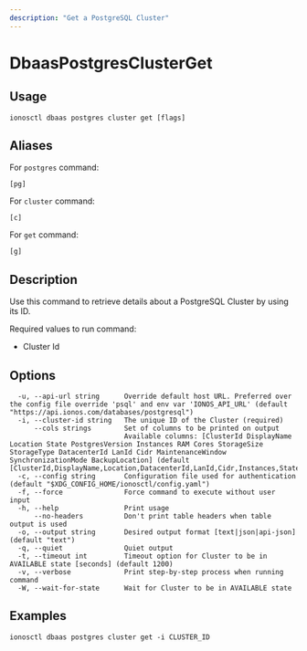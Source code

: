 ```yaml
---
description: "Get a PostgreSQL Cluster"
---
```


# DbaasPostgresClusterGet

## Usage

```text
ionosctl dbaas postgres cluster get [flags]
```

## Aliases

For `postgres` command:

```text
[pg]
```

For `cluster` command:

```text
[c]
```

For `get` command:

```text
[g]
```

## Description

Use this command to retrieve details about a PostgreSQL Cluster by using its ID.

Required values to run command:

* Cluster Id

## Options

```text
  -u, --api-url string      Override default host URL. Preferred over the config file override 'psql' and env var 'IONOS_API_URL' (default "https://api.ionos.com/databases/postgresql")
  -i, --cluster-id string   The unique ID of the Cluster (required)
      --cols strings        Set of columns to be printed on output 
                            Available columns: [ClusterId DisplayName Location State PostgresVersion Instances RAM Cores StorageSize StorageType DatacenterId LanId Cidr MaintenanceWindow SynchronizationMode BackupLocation] (default [ClusterId,DisplayName,Location,DatacenterId,LanId,Cidr,Instances,State])
  -c, --config string       Configuration file used for authentication (default "$XDG_CONFIG_HOME/ionosctl/config.yaml")
  -f, --force               Force command to execute without user input
  -h, --help                Print usage
      --no-headers          Don't print table headers when table output is used
  -o, --output string       Desired output format [text|json|api-json] (default "text")
  -q, --quiet               Quiet output
  -t, --timeout int         Timeout option for Cluster to be in AVAILABLE state [seconds] (default 1200)
  -v, --verbose             Print step-by-step process when running command
  -W, --wait-for-state      Wait for Cluster to be in AVAILABLE state
```

## Examples

```text
ionosctl dbaas postgres cluster get -i CLUSTER_ID
```


